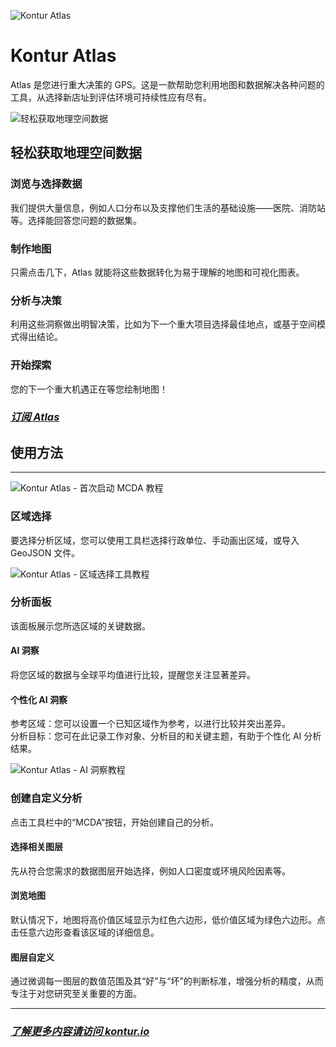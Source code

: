 ![Kontur Atlas](about-atlas-cover-with-logo.png)

# Kontur Atlas

Atlas 是您进行重大决策的 GPS。这是一款帮助您利用地图和数据解决各种问题的工具，从选择新店址到评估环境可持续性应有尽有。

![轻松获取地理空间数据](about-atlas-data-flow.png)

## 轻松获取地理空间数据

### 浏览与选择数据

我们提供大量信息，例如人口分布以及支撑他们生活的基础设施——医院、消防站等。选择能回答您问题的数据集。

### 制作地图

只需点击几下，Atlas 就能将这些数据转化为易于理解的地图和可视化图表。

### 分析与决策

利用这些洞察做出明智决策，比如为下一个重大项目选择最佳地点，或基于空间模式得出结论。

### 开始探索

您的下一个重大机遇正在等您绘制地图！

### **_[订阅 Atlas](/pricing)_**

## 使用方法

---

![Kontur Atlas - 首次启动 MCDA 教程](https://www.youtube.com/watch?v=g7WMD10DMPs::800,470,true)

### 区域选择

要选择分析区域，您可以使用工具栏选择行政单位、手动画出区域，或导入 GeoJSON 文件。

![Kontur Atlas - 区域选择工具教程](https://www.youtube.com/watch?v=aCXaAYEW0oM::800,470,true)

### 分析面板

该面板展示您所选区域的关键数据。

#### AI 洞察

将您区域的数据与全球平均值进行比较，提醒您关注显著差异。

#### 个性化 AI 洞察

参考区域：您可以设置一个已知区域作为参考，以进行比较并突出差异。  
分析目标：您可在此记录工作对象、分析目的和关键主题，有助于个性化 AI 分析结果。

![Kontur Atlas - AI 洞察教程](https://www.youtube.com/watch?v=Md5Mex-POBo::800,470,true)

### 创建自定义分析

点击工具栏中的“MCDA”按钮，开始创建自己的分析。

#### 选择相关图层

先从符合您需求的数据图层开始选择，例如人口密度或环境风险因素等。

#### 浏览地图

默认情况下，地图将高价值区域显示为红色六边形，低价值区域为绿色六边形。点击任意六边形查看该区域的详细信息。

#### 图层自定义

通过微调每一图层的数值范围及其“好”与“坏”的判断标准，增强分析的精度，从而专注于对您研究至关重要的方面。

---

### **_[了解更多内容请访问 kontur.io](https://www.kontur.io/atlas)_**
